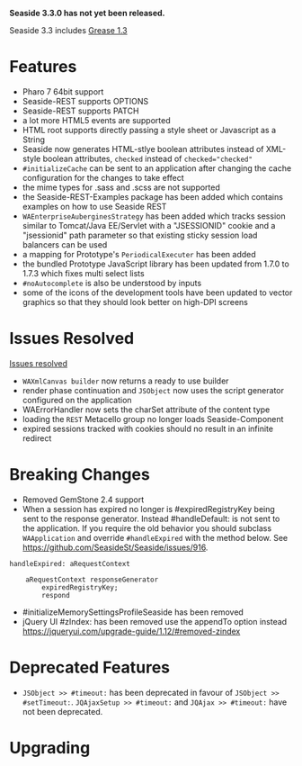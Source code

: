 **Seaside 3.3.0 has not yet been released.**

Seaside 3.3 includes [Grease 1.3](https://github.com/SeasideSt/Grease/wiki/Grease-1.3-Changelog)

# Features #
- Pharo 7 64bit support
- Seaside-REST supports OPTIONS
- Seaside-REST supports PATCH
- a lot more HTML5 events are supported
- HTML root supports directly passing a style sheet or Javascript as a String
- Seaside now generates HTML-stlye boolean attributes instead of XML-style boolean attributes, `checked` instead of `checked="checked"`
- `#initializeCache` can be sent to an application after changing the cache configuration for the changes to take effect
- the mime types for .sass and .scss are not supported
- the Seaside-REST-Examples package has been added which contains examples on how to use Seaside REST
- `WAEnterpriseAuberginesStrategy` has been added which tracks session similar to Tomcat/Java EE/Servlet with a "JSESSIONID" cookie and a "jsessionid" path parameter so that existing sticky session load balancers can be used
- a mapping for Prototype's `PeriodicalExecuter` has been added
- the bundled Prototype JavaScript library has been updated from 1.7.0 to 1.7.3 which fixes multi select lists
- `#noAutocomplete` is also be understood by inputs
- some of the icons of the development tools have been updated to vector graphics so that they should look better on high-DPI screens

# Issues Resolved #
[Issues resolved](https://github.com/SeasideSt/Seaside/milestone/4?closed=1)

- `WAXmlCanvas builder` now returns a ready to use builder
- render phase continuation and `JSObject` now uses the script generator configured on the application
- WAErrorHandler now sets the charSet attribute of the content type
- loading the `REST` Metacello group no longer loads Seaside-Component
- expired sessions tracked with cookies should no result in an infinite redirect

# Breaking Changes #

- Removed GemStone 2.4 support
- When a session has expired no longer is #expiredRegistryKey being sent to the response generator. Instead #handleDefault: is not sent to the application. If you require the old behavior you should subclass `WAApplication` and override `#handleExpired` with the method below. See https://github.com/SeasideSt/Seaside/issues/916.
```smalltalk
handleExpired: aRequestContext
	
	aRequestContext responseGenerator
		expiredRegistryKey;
		respond
```
- #initializeMemorySettingsProfileSeaside has been removed
- jQuery UI #zIndex: has been removed use the appendTo option instead https://jqueryui.com/upgrade-guide/1.12/#removed-zindex

# Deprecated Features #
 * `JSObject >> #timeout:` has been deprecated in favour of `JSObject >> #setTimeout:`. `JQAjaxSetup >> #timeout:` and `JQAjax >> #timeout:` have not been deprecated.

# Upgrading #